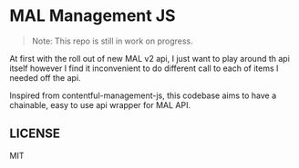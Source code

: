 # MAL Management JS

> Note: This repo is still in work on progress. 

At first with the roll out of new MAL v2 api, I just want to play around th api itself however I find it inconvenient to do different call to each of items I needed off the api. 

Inspired from contentful-management-js, this codebase aims to have a chainable, easy to use api wrapper for MAL API.


## LICENSE
MIT

